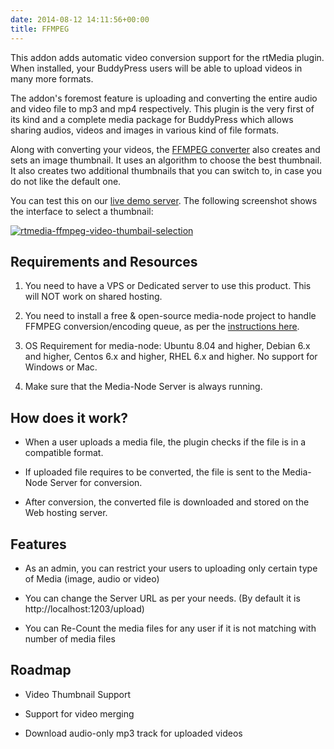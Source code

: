 ```yaml
---
date: 2014-08-12 14:11:56+00:00
title: FFMPEG
---
```


This addon adds automatic video conversion support for the rtMedia plugin. When installed, your BuddyPress users will be able to upload videos in many more formats.

The addon's foremost feature is uploading and converting the entire audio and video file to mp3 and mp4 respectively. This plugin is the very first of its kind and a complete media package for BuddyPress which allows sharing audios, videos and images in various kind of file formats.

Along with converting your videos, the [FFMPEG converter](https://rtcamp.com/products/rtmedia-ffmpeg-addon/) also creates and sets an image thumbnail. It uses an algorithm to choose the best thumbnail. It also creates two additional thumbnails that you can switch to, in case you do not like the default one.

You can test this on our [live demo server](http://demo.rtcamp.com/bpm-ffmpeg/). The following screenshot shows the interface to select a thumbnail:

[![rtmedia-ffmpeg-video-thumbail-selection](http://docs.rtcamp.com/wp-content/uploads/2014/08/rtmedia-ffmpeg-video-thumbail-selection.png)](http://docs.rtcamp.com/wp-content/uploads/2014/08/rtmedia-ffmpeg-video-thumbail-selection.png)



## Requirements and Resources


  1. You need to have a VPS or Dedicated server to use this product. This will NOT work on shared hosting.

	
  2. You need to install a free & open-source media-node project to handle FFMPEG conversion/encoding queue, as per the [instructions here](https://rtcamp.com/media-node/).

	
  3. OS Requirement for media-node: Ubuntu 8.04 and higher, Debian 6.x and higher, Centos 6.x and higher, RHEL 6.x and higher. No support for Windows or Mac.
  
  4. Make sure that the Media-Node Server is always running.


## How does it work?

	
  * When a user uploads a media file, the plugin checks if the file is in a compatible format.

	
  * If uploaded file requires to be converted, the file is sent to the Media-Node Server for conversion.

	
  * After conversion, the converted file is downloaded and stored on the Web hosting server.

	
## Features
	
  * As an admin, you can restrict your users to uploading only certain type of Media (image, audio or video)

	
  * You can change the Server URL as per your needs. (By default it is http://localhost:1203/upload)

	
  * You can Re-Count the media files for any user if it is not matching with number of media files


## Roadmap


  * Video Thumbnail Support

	
  * Support for video merging

	
  * Download audio-only mp3 track for uploaded videos



